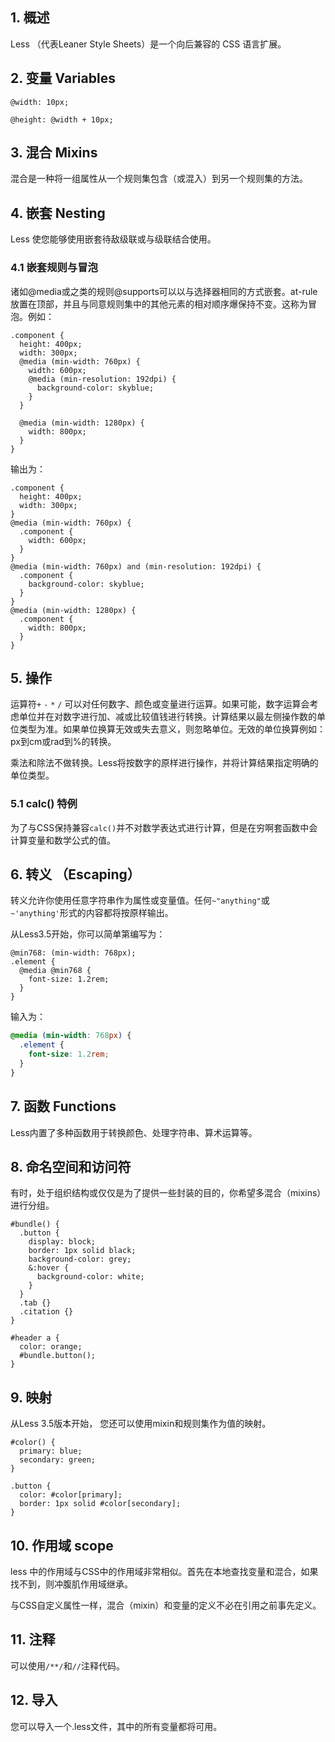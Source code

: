 ## 1. 概述

Less （代表Leaner Style Sheets）是一个向后兼容的 CSS 语言扩展。

## 2. 变量 Variables

`@width: 10px;`

`@height: @width + 10px;`

## 3. 混合 Mixins

混合是一种将一组属性从一个规则集包含（或混入）到另一个规则集的方法。

## 4. 嵌套 Nesting

Less 使您能够使用嵌套待敌级联或与级联结合使用。

### 4.1 嵌套规则与冒泡

诸如@media或之类的规则@supports可以以与选择器相同的方式嵌套。at-rule放置在顶部，并且与同意规则集中的其他元素的相对顺序爆保持不变。这称为冒泡。例如：

```less
.component {
  height: 400px;
  width: 300px;
  @media (min-width: 760px) {
    width: 600px;
    @media (min-resolution: 192dpi) {
      background-color: skyblue;
    }
  }

  @media (min-width: 1280px) {
    width: 800px;
  }
}
```

输出为：

```less
.component {
  height: 400px;
  width: 300px;
}
@media (min-width: 760px) {
  .component {
    width: 600px;
  }
}
@media (min-width: 760px) and (min-resolution: 192dpi) {
  .component {
    background-color: skyblue;
  }
}
@media (min-width: 1280px) {
  .component {
    width: 800px;
  }
}
```

## 5. 操作

运算符`+` `-` `*`  `/` 可以对任何数字、颜色或变量进行运算。如果可能，数字运算会考虑单位并在对数字进行加、减或比较值钱进行转换。计算结果以最左侧操作数的单位类型为准。如果单位换算无效或失去意义，则忽略单位。无效的单位换算例如：px到cm或rad到%的转换。

乘法和除法不做转换。Less将按数字的原样进行操作，并将计算结果指定明确的单位类型。

### 5.1 calc() 特例

为了与CSS保持兼容`calc()`并不对数学表达式进行计算，但是在穷啊套函数中会计算变量和数学公式的值。

## 6. 转义 （Escaping）

转义允许你使用任意字符串作为属性或变量值。任何`~"anything"`或`~'anything'`形式的内容都将按原样输出。

从Less3.5开始，你可以简单第编写为：

```less
@min768: (min-width: 768px);
.element {
  @media @min768 {
    font-size: 1.2rem;
  }
}
```

输入为：

```css
@media (min-width: 768px) {
  .element {
    font-size: 1.2rem;
  }
}
```

## 7. 函数 Functions

Less内置了多种函数用于转换颜色、处理字符串、算术运算等。

## 8. 命名空间和访问符

有时，处于组织结构或仅仅是为了提供一些封装的目的，你希望多混合（mixins）进行分组。

```less
#bundle() {
  .button {
    display: block;
    border: 1px solid black;
    background-color: grey;
    &:hover {
      background-color: white;
    }
  }
  .tab {}
  .citation {}
}

#header a {
  color: orange;
  #bundle.button();
}
```

## 9. 映射

从Less 3.5版本开始， 您还可以使用mixin和规则集作为值的映射。

```less
#color() {
  primary: blue;
  secondary: green;
}

.button {
  color: #color[primary];
  border: 1px solid #color[secondary];
}
```

## 10. 作用域 scope

less 中的作用域与CSS中的作用域非常相似。首先在本地查找变量和混合，如果找不到，则冲腹肌作用域继承。

与CSS自定义属性一样，混合（mixin）和变量的定义不必在引用之前事先定义。

## 11. 注释

可以使用`/**/`和`//`注释代码。

## 12. 导入

您可以导入一个.less文件，其中的所有变量都将可用。
